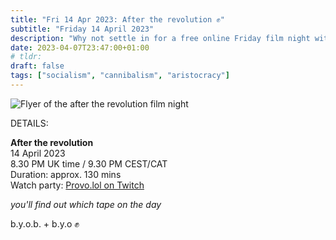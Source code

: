 ```yaml
---
title: "Fri 14 Apr 2023: After the revolution ✊"
subtitle: "Friday 14 April 2023"
description: "Why not settle in for a free online Friday film night with your chums at provolol? No Netflix, just chill. Bring strangers, acquaintances, any snacks you like. See you there :3"
date: 2023-04-07T23:47:00+01:00
# tldr: 
draft: false
tags: ["socialism", "cannibalism", "aristocracy"]
---
```


![Flyer of the after the revolution film night](/images/after-the-revolution.jpg)

DETAILS:

**After the revolution**   
14 April 2023  
8.30 PM UK time / 9.30 PM CEST/CAT  
Duration: approx. 130 mins  
Watch party: [Provo.lol on Twitch](https://www.twitch.tv/provolol)

*you'll find out which tape on the day* 

b.y.o.b. + b.y.o ✊